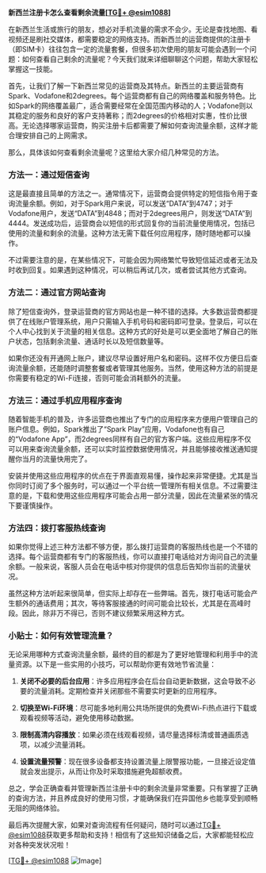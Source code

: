 **新西兰注册卡怎么查看剩余流量[[TG💪+ @esim1088](https://t.me/s/esim1088)]**

在新西兰生活或旅行的朋友，想必对手机流量的需求不会少。无论是查找地图、看视频还是刷社交媒体，都需要稳定的网络支持。而新西兰的运营商提供的注册卡（即SIM卡）往往包含一定的流量套餐，但很多初次使用的朋友可能会遇到一个问题：如何查看自己剩余的流量呢？今天我们就来详细聊聊这个问题，帮助大家轻松掌握这一技能。

首先，让我们了解一下新西兰常见的运营商及其特点。新西兰的主要运营商有Spark、Vodafone和2degrees。每个运营商都有自己的网络覆盖和服务特色。比如Spark的网络覆盖最广，适合需要经常在全国范围内移动的人；Vodafone则以其稳定的服务和良好的客户支持著称；而2degrees的价格相对实惠，性价比很高。无论选择哪家运营商，购买注册卡后都需要了解如何查询流量余额，这样才能合理安排自己的上网需求。

那么，具体该如何查看剩余流量呢？这里给大家介绍几种常见的方法。

### 方法一：通过短信查询

这是最直接且简单的方法之一。通常情况下，运营商会提供特定的短信指令用于查询流量余额。例如，对于Spark用户来说，可以发送“DATA”到4747；对于Vodafone用户，发送“DATA”到4848；而对于2degrees用户，则发送“DATA”到4444。发送成功后，运营商会以短信的形式回复你的当前流量使用情况，包括已使用的流量和剩余的流量。这种方法无需下载任何应用程序，随时随地都可以操作。

不过需要注意的是，在某些情况下，可能会因为网络繁忙导致短信延迟或者无法及时收到回复。如果遇到这种情况，可以稍后再试几次，或者尝试其他方式查询。

### 方法二：通过官方网站查询

除了短信查询外，登录运营商的官方网站也是一种不错的选择。大多数运营商都提供了在线账户管理系统，用户只需输入手机号码和密码即可登录。登录后，可以在个人中心找到关于流量的相关信息。这种方式的好处是可以更全面地了解自己的账户状态，包括剩余流量、通话时长以及短信数量等。

如果你还没有开通网上账户，建议尽早设置好用户名和密码。这样不仅方便日后查询流量余额，还能随时调整套餐或者管理其他服务。当然，使用这种方法的前提是你需要有稳定的Wi-Fi连接，否则可能会消耗额外的流量。

### 方法三：通过手机应用程序查询

随着智能手机的普及，许多运营商也推出了专门的应用程序来方便用户管理自己的账户信息。例如，Spark推出了“Spark Play”应用，Vodafone也有自己的“Vodafone App”，而2degrees同样有自己的官方客户端。这些应用程序不仅可以用来查询流量余额，还可以实时监控数据使用情况，并且能够接收推送通知提醒你当月的流量快用完了。

安装并使用这些应用程序的优点在于界面直观易懂，操作起来非常便捷。尤其是当你同时订阅了多个服务时，可以通过一个平台统一管理所有相关信息。不过需要注意的是，下载和使用这些应用程序可能会占用一部分流量，因此在流量紧张的情况下要谨慎操作。

### 方法四：拨打客服热线查询

如果你觉得上述三种方法都不够方便，那么拨打运营商的客服热线也是一个不错的选择。每个运营商都有专门的客服热线，你可以直接打电话给对方询问自己的流量余额。一般来说，客服人员会在电话中核对你提供的信息后告知你当前的流量状况。

虽然这种方法听起来很简单，但实际上却存在一些弊端。首先，拨打电话可能会产生额外的通话费用；其次，等待客服接通的时间可能会比较长，尤其是在高峰时段。因此，除非万不得已，否则不建议频繁采用这种方式。

### 小贴士：如何有效管理流量？

无论采用哪种方式查询流量余额，最终的目的都是为了更好地管理和利用手中的流量资源。以下是一些实用的小技巧，可以帮助你更有效地节省流量：

1. **关闭不必要的后台应用**：许多应用程序会在后台自动更新数据，这会导致不必要的流量消耗。定期检查并关闭那些不需要实时更新的应用程序。
   
2. **切换至Wi-Fi环境**：尽可能多地利用公共场所提供的免费Wi-Fi热点进行下载或观看视频等活动，避免使用移动数据。

3. **限制高清内容播放**：如果必须在线观看视频，请尽量选择标清或普通画质选项，以减少流量消耗。

4. **设置流量预警**：现在很多设备都支持设置流量上限警报功能，一旦接近设定值就会发出提示，从而让你及时采取措施避免超额收费。

总之，学会正确查看并管理新西兰注册卡中的剩余流量非常重要。只有掌握了正确的查询方法，并且养成良好的使用习惯，才能确保我们在异国他乡也能享受到顺畅无阻的网络体验。

最后再次提醒大家，如果对查询流程有任何疑问，随时可以通过[TG💪+ @esim1088](https://t.me/s/esim1088)获取更多帮助和支持！相信有了这些知识储备之后，大家都能轻松应对各种突发状况啦！

[[TG💪+ @esim1088](https://t.me/s/esim1088) ![Image](https://i.postimg.cc/4NQfJmqS/Snipaste-2025-05-13-00-14-12.png)]